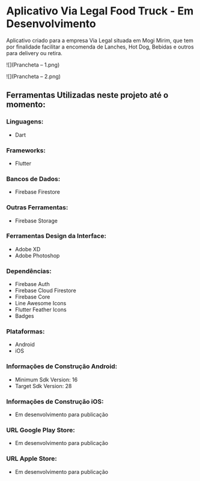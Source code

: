 # Aplicativo Via Legal Food Truck - Em Desenvolvimento

Aplicativo criado para a empresa Via Legal situada em Mogi Mirim, que tem por finalidade facilitar a encomenda de Lanches, Hot Dog, Bebidas e outros para delivery ou retira.

![](Prancheta – 1.png)

![](Prancheta – 2.png)

## Ferramentas Utilizadas neste projeto até o momento:

### Linguagens:
- Dart

### Frameworks:
- Flutter

### Bancos de Dados:
- Firebase Firestore

### Outras Ferramentas:
- Firebase Storage

### Ferramentas Design da Interface:
- Adobe XD
- Adobe Photoshop

### Dependências:
- Firebase Auth
- Firebase Cloud Firestore
- Firebase Core
- Line Awesome Icons
- Flutter Feather Icons
- Badges

### Plataformas:
- Android
- iOS

### Informações de Construção Android:
- Minimum Sdk Version: 16
- Target Sdk Version: 28

### Informações de Construção iOS:
- Em desenvolvimento para publicação

### URL Google Play Store:
- Em desenvolvimento para publicação

### URL Apple Store:
- Em desenvolvimento para publicação

 
